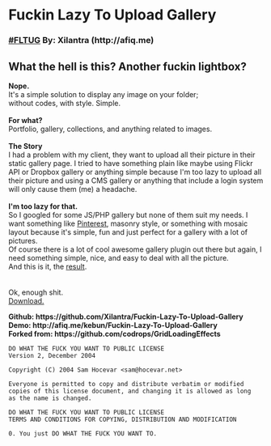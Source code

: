 <h1>Fuckin Lazy To Upload Gallery</h1>
<h3><a href="#">#FLTUG</a> By: Xilantra (http://afiq.me)</h3>
    
  <h2>What the hell is this?
  Another fuckin lightbox?</h2>
  <p>
  <strong>Nope.</strong><br>
  It's a simple solution to display any image on your folder;<br>
  without codes, with style. Simple.<br>
  <br>
  <strong>For what?</strong><br>
  Portfolio, gallery, collections, and anything related to images.<br>
<br>
  <strong>The Story</strong><br>
  I had a problem with my client, they want to upload all their picture in their static gallery page. I tried to have something plain like maybe using Flickr API or Dropbox gallery or anything simple because I'm too lazy to upload all their picture and using a CMS gallery or anything that include a login system will only cause them (me) a headache.<br>
<br>
<strong>I'm too lazy for that.</strong><br>
So I googled for some JS/PHP gallery but none of them suit my needs. I want something like <a href="http://pinterest.com/afiq" title="Follow me!">Pinterest</a>, masonry style, or something with mosaic layout because it's simple, fun and just perfect for a gallery with a lot of pictures.<br>
Of course there is a lot of cool awesome gallery plugin out there but again, I need something simple, nice, and easy to deal with all the picture.<br>
And this is it, the <a href="https://github.com/Xilantra/Fuckin-Lazy-To-Upload-Gallery" title="Fork it!">result</a>.<br>
<br>
<br>
Ok, enough shit.<br>
<a href="https://github.com/Xilantra/Fuckin-Lazy-To-Upload-Gallery/archive/master.zip" title="Download from Github">Download.</a>
</p>


  
<strong>   
 Github:
    https://github.com/Xilantra/Fuckin-Lazy-To-Upload-Gallery  
 </strong> 
<strong> 
 Demo:
    http://afiq.me/kebun/Fuckin-Lazy-To-Upload-Gallery <br>
 </strong> 
<strong> 
Forked from:
    https://github.com/codrops/GridLoadingEffects   
 </strong> 

    DO WHAT THE FUCK YOU WANT TO PUBLIC LICENSE 
    Version 2, December 2004 

    Copyright (C) 2004 Sam Hocevar <sam@hocevar.net> 

    Everyone is permitted to copy and distribute verbatim or modified 
    copies of this license document, and changing it is allowed as long 
    as the name is changed. 

    DO WHAT THE FUCK YOU WANT TO PUBLIC LICENSE 
    TERMS AND CONDITIONS FOR COPYING, DISTRIBUTION AND MODIFICATION 

    0. You just DO WHAT THE FUCK YOU WANT TO.
 

